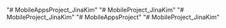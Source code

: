 "# MobileAppsProject_JinaKim" 
"# MobileProject_JinaKim" 
"# MobileProject_JinaKim" 
"# MobileAppsProject" 
"# MobileProject_JinaKim" 
